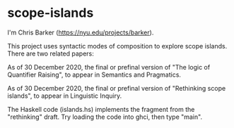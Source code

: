 # scope-islands

I'm Chris Barker (https://nyu.edu/projects/barker).

This project uses syntactic modes of composition to explore scope islands.  There are two related papers:

As of 30 December 2020, the final or prefinal version of "The logic of Quantifier Raising", to appear in Semantics and Pragmatics.

As of 30 December 2020, the final or prefinal version of "Rethinking scope islands", to appear in Linguistic Inquiry.

The Haskell code (islands.hs) implements the fragment from the "rethinking" draft.  Try loading the code into ghci, then type "main".
